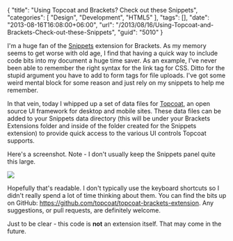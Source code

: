 {
	"title": "Using Topcoat and Brackets? Check out these Snippets",
	"categories": [
		"Design",
		"Development",
		"HTML5"
	],
	"tags": [],
	"date": "2013-08-16T16:08:00+06:00",
	"url": "/2013/08/16/Using-Topcoat-and-Brackets-Check-out-these-Snippets",
	"guid": "5010"
}

I'm a huge fan of the <a href="https://github.com/jrowny/brackets-snippets">Snippets</a> extension for Brackets. As my memory seems to get worse with old age, I find that having a quick way to include code bits into my document a huge time saver. As an example, I've never been able to remember the right syntax for the link tag for CSS. Ditto for the stupid argument you have to add to form tags for file uploads. I've got some weird mental block for some reason and just rely on my snippets to help me remember.
<!--more-->
In that vein, today I whipped up a set of data files for <a href="http://topcoat.io">Topcoat</a>, an open source UI framework for desktop and mobile sites. These data files can be added to your Snippets data directory (this will be under your Brackets Extensions folder and inside of the folder created for the Snippets extension) to provide quick access to the various UI controls Topcoat supports.

Here's a screenshot. Note - I don't usually keep the Snippets panel quite this large. 

<img src="http://www.raymondcamden.com/images/tcb.png" />

Hopefully that's readable. I don't typically use the keyboard shortcuts so I didn't really spend a lot of time thinking about them. You can find the bits up on GitHub: <a href="https://github.com/topcoat/topcoat-brackets-extension">https://github.com/topcoat/topcoat-brackets-extension</a>. Any suggestions, or pull requests, are definitely welcome.

Just to be clear - this code is <strong>not</strong> an extension itself. That may come in the future.